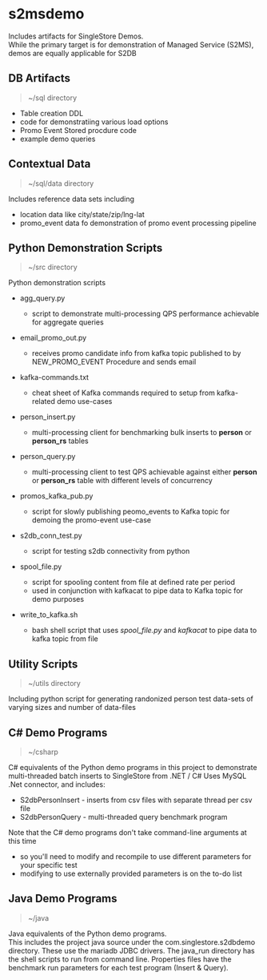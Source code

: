 # s2msdemo

Includes artifacts for SingleStore Demos.  
While the primary target is for demonstration of Managed Service (S2MS), demos are equally applicable for S2DB

## DB Artifacts

> ~/sql directory

- Table creation DDL
- code for demonstratiing various load options
- Promo Event Stored procdure code
- example demo queries

## Contextual Data

> ~/sql/data directory

Includes reference data sets including 
- location data like city/state/zip/lng-lat
- promo_event data fo demonstration of promo event processing pipeline

## Python Demonstration Scripts

> ~/src directory

Python demonstration scripts
- agg_query.py
    - script to demonstrate multi-processing QPS performance achievable for aggregate queries

- email_promo_out.py
    - receives promo candidate info from kafka topic published to by NEW_PROMO_EVENT Procedure and sends email

- kafka-commands.txt
    - cheat sheet of Kafka commands required to setup from kafka-related demo use-cases

- person_insert.py
    - multi-processing client for benchmarking bulk inserts to **person** or **person_rs** tables

- person_query.py
    - multi-processing client to test QPS achievable against either **person** or **person_rs** table with different levels of concurrency

- promos_kafka_pub.py
    - script for slowly publishing peomo_events to Kafka topic for demoing the promo-event use-case

- s2db_conn_test.py
    - script for testing s2db connectivity from python

- spool_file.py
    - script for spooling content from file at defined rate per period
    - used in conjunction with kafkacat to pipe data to Kafka topic for demo purposes

- write_to_kafka.sh
    - bash shell script that uses *spool_file.py* and *kafkacat* to pipe data to kafka topic from file


## Utility Scripts

> ~/utils directory

Including python script for generating randonized person test data-sets of varying sizes and number of data-files

## C# Demo Programs

> ~/csharp

C# equivalents of the Python demo programs in this project to demonstrate multi-threaded batch inserts to SingleStore from .NET / C#
Uses MySQL .Net connector, and includes:
 - S2dbPersonInsert - inserts from csv files with separate thread per csv file
 - S2dbPersonQuery - multi-threaded query benchmark program

 Note that the C# demo programs don't take command-line arguments at this time
 - so you'll need to modify and recompile to use different parameters for your specific test
 - modifying to use externally provided parameters is on the to-do list 

## Java Demo Programs

> ~/java

Java equivalents of the Python demo programs.  
This includes the project java source under the com.singlestore.s2dbdemo directory.
These use the mariadb JDBC drivers.
The java_run directory has the shell scripts to run from command line.
Properties files have the benchmark run parameters for each test program (Insert & Query).
